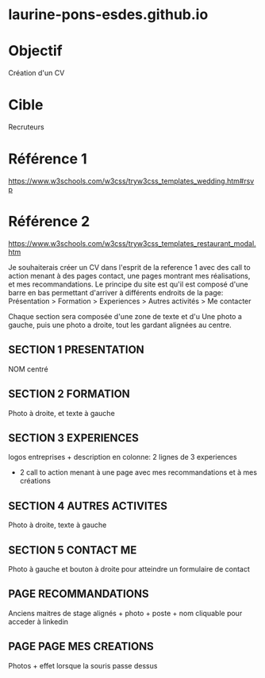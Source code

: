 # laurine-pons-esdes.github.io

# Objectif
Création d'un CV

# Cible
Recruteurs

# Référence 1 
https://www.w3schools.com/w3css/tryw3css_templates_wedding.htm#rsvp

# Référence 2
https://www.w3schools.com/w3css/tryw3css_templates_restaurant_modal.htm

Je souhaiterais créer un CV dans l'esprit de la reference 1 avec des call to action menant à des pages contact, une pages montrant mes réalisations, et mes recommandations. 
Le principe du site est qu'il est composé d'une barre en bas permettant d'arriver à différents endroits de la page:
Présentation > Formation > Experiences > Autres activités > Me contacter

Chaque section sera composée d'une zone de texte et d'u
Une photo a gauche, puis une photo a droite, tout les gardant alignées au centre.


## SECTION 1 PRESENTATION
NOM centré

## SECTION 2 FORMATION
Photo à droite, et texte à gauche 

## SECTION 3 EXPERIENCES
logos entreprises + description en colonne: 2 lignes de 3 experiences
+ 2 call to action menant à une page avec mes recommandations et à mes créations

## SECTION 4 AUTRES ACTIVITES
Photo à droite, texte à gauche

## SECTION 5 CONTACT ME
Photo à gauche et bouton à droite pour atteindre un formulaire de contact

## PAGE RECOMMANDATIONS
Anciens maitres de stage alignés + photo + poste + nom cliquable pour acceder à linkedin

## PAGE PAGE MES CREATIONS
Photos + effet lorsque la souris passe dessus




